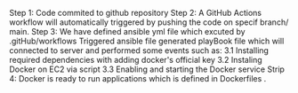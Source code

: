 Step 1: Code commited to github repository 
Step 2: A GitHub Actions workflow will automatically triggered by pushing the code on specif branch/ main.
Step 3: We have defined ansible yml file which excuted by .gitHub/workflows
 Triggered ansible file generated playBook file which will connected to server and performed some events such as:
 3.1 Installing required dependencies with adding docker's official key
 3.2 Instaling Docker on EC2 via script
 3.3 Enabling and starting the Docker service 
Strip 4: Docker is ready to run applications which is defined in Dockerfiles .
